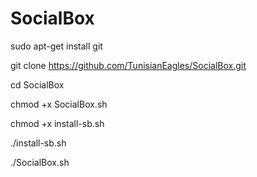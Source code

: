 # SocialBox
sudo apt-get install git

git clone https://github.com/TunisianEagles/SocialBox.git

cd SocialBox

chmod +x SocialBox.sh

chmod +x install-sb.sh

./install-sb.sh

./SocialBox.sh
